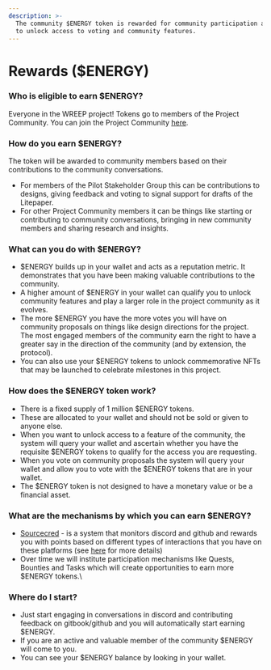 ```yaml
---
description: >-
  The community $ENERGY token is rewarded for community participation and used
  to unlock access to voting and community features.
---
```


# Rewards ($ENERGY)

### **Who is eligible to earn $ENERGY?**

Everyone in the WREEP project! Tokens go to members of the Project Community. You can join the Project Community [here](https://wreep.docs.superbenefit.org/community/community).



### **How do you earn $ENERGY?**

The token will be awarded to community members based on their contributions to the community conversations.&#x20;

* For members of the Pilot Stakeholder Group this can be contributions to designs, giving feedback and voting to signal support for drafts of the Litepaper.
* For other Project Community members it can be things like starting or contributing to community conversations, bringing in new community members and sharing research and insights.&#x20;



### **What can you do with $ENERGY?**

* $ENERGY builds up in your wallet and acts as a reputation metric. It demonstrates that you have been making valuable contributions to the community.
* A higher amount of $ENERGY in your wallet can qualify you to unlock community features and play a larger role in the project community as it evolves.
* The more $ENERGY you have the more votes you will have on community proposals on things like design directions for the project. The most engaged members of the community earn the right to have a greater say in the direction of the community (and by extension, the protocol).
* You can also use your $ENERGY tokens to unlock commemorative NFTs that may be launched to celebrate milestones in this project.



### How does the $ENERGY token work?

* There is a fixed supply of 1 million $ENERGY tokens.
* These are allocated to your wallet and should not be sold or given to anyone else.
* When you want to unlock access to a feature of the community, the system will query your wallet and ascertain whether you have the requisite $ENERGY tokens to qualify for the access you are requesting.
* When you vote on community proposals the system will query your wallet and allow you to vote with the $ENERGY tokens that are in your wallet.&#x20;
* The $ENERGY token is not designed to have a monetary value or be a financial asset.



### What are the mechanisms by which you can earn $ENERGY?

* [Sourcecred](https://github.com/superbenefit/sourcecred) - is a system that monitors discord and github and rewards you with points based on different types of interactions that you have on these platforms (see [here](https://github.com/superbenefit/sourcecred) for more details)&#x20;
* Over time we will institute participation mechanisms like Quests, Bounties and Tasks which will create opportunities to earn more $ENERGY tokens.\


### Where do I start?

* Just start engaging in conversations in discord and contributing feedback on gitbook/github and you will automatically start earning $ENERGY.
* If you are an active and valuable member of the community $ENERGY will come to you.&#x20;
* You can see your $ENERGY balance by looking in your wallet.&#x20;
